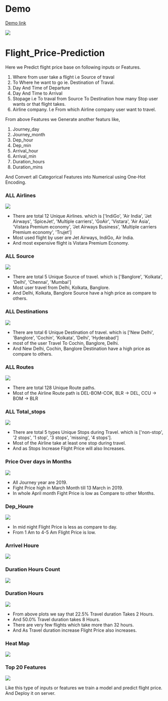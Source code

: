 # Demo
[Demo link](https://predict-flight-price-api.herokuapp.com/)

<img src="https://github.com/nickthakre/Flight_Price-Prediction/blob/2a67ab4fac816bdedc7b5b38f7e1d7ecc51ea1c7/Plots/home.PNG" />



# Flight_Price-Prediction

Here we Predict flight price base on following inputs or Features.<br>
1. Where from user take a flight i.e Source of traval
2. To Where he want to go ie. Destination of Traval.
3. Day And Time of Departure
4. Day And Time to Arrival
5. Stopage i.e To traval from Source To Destination how many Stop user wants or that flight takes.
6. Airline company. I.e From which Airline company user want to travel.

From above Features we Generate another featurs like,
1. Journey_day
2. Journey_month
3. Dep_hour
4. Dep_min
5. Arrival_hour
6. Arrival_min
7. Duration_hours
8. Duration_mins

And Convert all Categorical Features into Numerical using One-Hot Encoding.

### ALL Airlines
<img src="Plots/airline.png" />

- There are total 12 Unique Airlines. which is ['IndiGo', 'Air India', 'Jet Airways', 'SpiceJet', 'Multiple carriers', 'GoAir', 'Vistara', 'Air Asia', 'Vistara Premium economy', 'Jet Airways Business', 'Multiple carriers Premium economy', 'Trujet']
- Most used flight by user are Jet Airways, IndiGo, Air India.
- And most expensive flight is Vistara Premium Economy.

### ALL Source
<img src="Plots/source.png" />

- There are total 5 Unique Source of travel. which is ['Banglore', 'Kolkata', 'Delhi', 'Chennai', 'Mumbai']
- Most user travel from Delhi, Kolkata, Banglore.
- And Delhi, Kolkata, Banglore Source have a high price as compare to others. 

### ALL Destinations
<img src="Plots/destination.png" />

- There are total 6 Unique Destination of travel. which is ['New Delhi', 'Banglore', 'Cochin', 'Kolkata', 'Delhi', 'Hyderabad']
- most of the user Travel To Cochin, Banglore, Delhi.
- And New Delhi, Cochin, Banglore Destination have a high price as compare to others.

### ALL Routes
<img src="Plots/route.png" />

- There are total 128 Unique Route paths.
- Most of the Airline Route path is DEL-BOM-COK, BLR → DEL, CCU → BOM → BLR

### ALL Total_stops
<img src="Plots/total_stop.png" />

- There are total 5 types Unique Stops during Travel. which is ['non-stop', '2 stops', '1 stop', '3 stops', 'missing', '4 stops'].
- Most of the Airline take at least one stop during travel.
- And as Stops Increase Flight Price will also Increases.

### Price Over days in Months
<img src="Plots/journey_day.png" />

- All Journey year are 2019.
- Fight Price high in March Month till 13 March in 2019.
- In whole April month Fight Price is low as Compare to other Months.

### Dep_Houre
<img src="Plots/dep_hour.png"/>

- In mid night Flight Price is less as compare to day.
- From 1 Am to 4-5 Am Flight Price is low.

### Arrivel Houre
<img src="Plots/arrival_hour.png" />

### Duration Hours Count
<img src="Plots/duration_hours.png" />

### Duration Hours
<img src="Plots/duration_hours_lineplot.png" />

- From above plots we say that 22.5% Travel duration Takes 2 Hours.
- And 50.0% Travel duration takes 8 Hours.
- There are very few flights which take more than 32 hours.
- And As Travel duration increase Flight Price also increases.

### Heat Map
<img src="Plots/heatmap.png" />

### Top 20 Features
<img src="Plots/Top features.png" />


Like this type of inputs or features we train a model and predict flight price.
And Deploy it on server.

